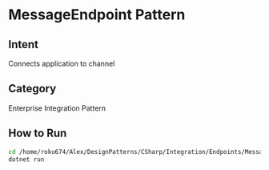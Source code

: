 # MessageEndpoint Pattern

## Intent
Connects application to channel

## Category
Enterprise Integration Pattern

## How to Run
```bash
cd /home/roku674/Alex/DesignPatterns/CSharp/Integration/Endpoints/MessageEndpoint
dotnet run
```
